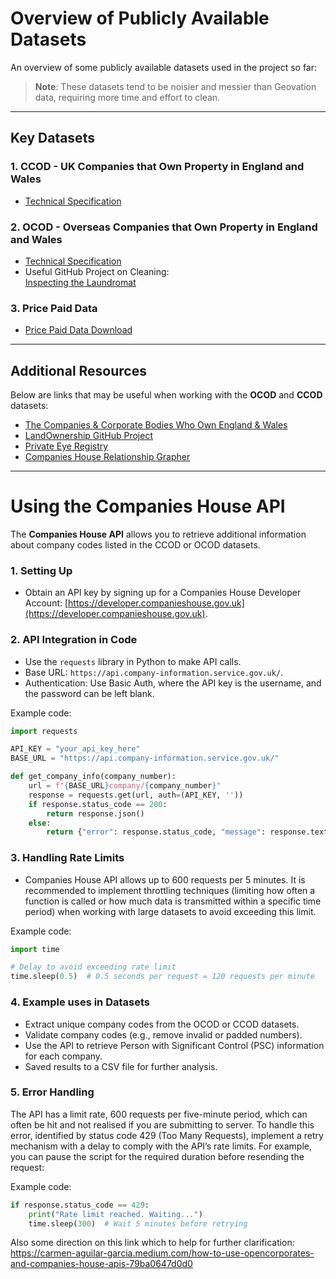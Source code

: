 # Overview of Publicly Available Datasets

An overview of some publicly available datasets used in the project so far:

> **Note**: These datasets tend to be noisier and messier than Geovation data, requiring more time and effort to clean.

---

## Key Datasets

### 1. **CCOD** - UK Companies that Own Property in England and Wales
- [Technical Specification](https://use-land-property-data.service.gov.uk/datasets/ccod/historical/tech-spec)

### 2. **OCOD** - Overseas Companies that Own Property in England and Wales
- [Technical Specification](https://use-land-property-data.service.gov.uk/datasets/ocod/tech-spec)
- Useful GitHub Project on Cleaning:  
  [Inspecting the Laundromat](https://github.com/JonnoB/inspecting_the_laundromat)

### 3. **Price Paid Data**
- [Price Paid Data Download](https://www.gov.uk/government/statistical-data-sets/price-paid-data-downloads)

---

## Additional Resources

Below are links that may be useful when working with the **OCOD** and **CCOD** datasets:

- [The Companies & Corporate Bodies Who Own England & Wales](https://whoownsengland.org/2017/11/14/the-companies-corporate-bodies-who-own-a-third-of-england-wales/)
- [LandOwnership GitHub Project](https://github.com/mem48/LandOwnership/blob/main/README.md)
- [Private Eye Registry](https://www.private-eye.co.uk/registry)
- [Companies House Relationship Grapher](https://github.com/zeph1rus/companies_house_relationship_grapher/blob/main/examples/WesleyPaulWilliamSTREETING.gv.svg)

---

# Using the Companies House API

The **Companies House API** allows you to retrieve additional information about company codes listed in the CCOD or OCOD datasets.

### 1. **Setting Up**
- Obtain an API key by signing up for a Companies House Developer Account: [https://developer.companieshouse.gov.uk](https://developer.companieshouse.gov.uk).

### 2. **API Integration in Code**
- Use the `requests` library in Python to make API calls.
- Base URL: `https://api.company-information.service.gov.uk/`.
- Authentication: Use Basic Auth, where the API key is the username, and the password can be left blank.

Example code:

```python
import requests

API_KEY = "your_api_key_here"
BASE_URL = "https://api.company-information.service.gov.uk/"

def get_company_info(company_number):
    url = f"{BASE_URL}company/{company_number}"
    response = requests.get(url, auth=(API_KEY, ''))
    if response.status_code == 200:
        return response.json()
    else:
        return {"error": response.status_code, "message": response.text}
```

### 3. **Handling Rate Limits**
- Companies House API allows up to 600 requests per 5 minutes. It is recommended to implement throttling techniques (limiting how often a function is called or how much data is transmitted within a specific time period) when working with large datasets to avoid exceeding this limit.

Example code:
```python
import time

# Delay to avoid exceeding rate limit
time.sleep(0.5)  # 0.5 seconds per request = 120 requests per minute
```

### 4. **Example uses in Datasets**
- Extract unique company codes from the OCOD or CCOD datasets.
- Validate company codes (e.g., remove invalid or padded numbers).
- Use the API to retrieve Person with Significant Control (PSC) information for each company.
- Saved results to a CSV file for further analysis.

### 5. **Error Handling**
The API has a limit rate, 600 requests per five-minute period, which can often be hit and not realised if you are submitting to server. To handle this error, identified by status code 429 (Too Many Requests), implement a retry mechanism with a delay to comply with the API’s rate limits. For example, you can pause the script for the required duration before resending the request:

Example code:

```python
if response.status_code == 429:
    print("Rate limit reached. Waiting...")
    time.sleep(300)  # Wait 5 minutes before retrying
```

Also some direction on this link which to help for further clarification:
https://carmen-aguilar-garcia.medium.com/how-to-use-opencorporates-and-companies-house-apis-79ba0647d0d0

